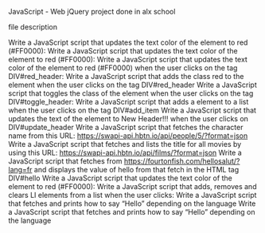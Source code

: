JavaScript - Web jQuery project done in alx school

file description

Write a JavaScript script that updates the text color of the element to red (#FF0000):
Write a JavaScript script that updates the text color of the element to red (#FF0000):
Write a JavaScript script that updates the text color of the element to red (#FF0000) when the user clicks on the tag DIV#red_header:
Write a JavaScript script that adds the class red to the element when the user clicks on the tag DIV#red_header
Write a JavaScript script that toggles the class of the element when the user clicks on the tag DIV#toggle_header:
Write a JavaScript script that adds a
element to a list when the user clicks on the tag DIV#add_item
Write a JavaScript script that updates the text of the element to New Header!!! when the user clicks on DIV#update_header
Write a JavaScript script that fetches the character name from this URL: https://swapi-api.hbtn.io/api/people/5/?format=json
Write a JavaScript script that fetches and lists the title for all movies by using this URL: https://swapi-api.hbtn.io/api/films/?format=json
Write a JavaScript script that fetches from https://fourtonfish.com/hellosalut/?lang=fr and displays the value of hello from that fetch in the HTML tag DIV#hello
Write a JavaScript script that updates the text color of the element to red (#FF0000):
Write a JavaScript script that adds, removes and clears LI elements from a list when the user clicks:
Write a JavaScript script that fetches and prints how to say “Hello” depending on the language
Write a JavaScript script that fetches and prints how to say “Hello” depending on the language

